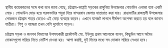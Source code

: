 স্থানীয় কয়েকজনের সঙ্গে কথা বলে জানা গেছে, চট্টগ্রাম-কাপ্তাই সড়কের রাঙ্গুনিয়া উপজেলার গোডাউন এলাকা ব্যস্ত একটি মোড়। গোডাউন মোড় হয়ে সরফভাটার পদুয়া দিয়ে বান্দরবান জেলায় যাতায়াত করা যায়। রাঙামাটির রাজস্থলী উপজেলার লোকজন চট্টগ্রাম শহরে যেতেও এই মোড় ব্যবহার করেন। এখানে যানজট লাগলে দীর্ঘক্ষণ অপেক্ষা করতে হয় বলে জানান যাত্রীরা। শিশু ও বয়স্করা তখন বেশি দুর্ভোগে পড়েন।

চট্টগ্রাম সড়ক ও জনপথ বিভাগের উপসহকারী প্রকৌশলী মো. ইউনুছ প্রথম আলোকে বলেন, কিছুদিন আগে অবৈধ দোকানগুলো সরিয়ে নিতে নোটিশ দেওয়া হয়। আশা করছি, দুই দিনের মধ্যে সব দোকান সরিয়ে নেওয়া হবে।
